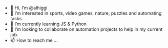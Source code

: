 - 👋 Hi, I’m @alhiggi
- 👀 I’m interested in sports, video games, nature, puzzles and automating tasks
- 🌱 I’m currently learning JS & Python
- 💞️ I’m looking to collaborate on automation projects to help in my current job.
- 📫 How to reach me ...

<!---
alhiggi/alhiggi is a ✨ special ✨ repository because its `README.md` (this file) appears on your GitHub profile.
You can click the Preview link to take a look at your changes.
--->
